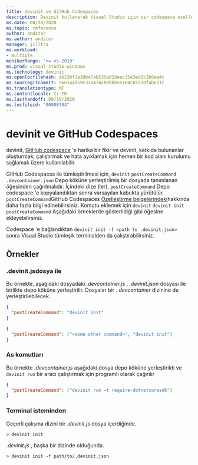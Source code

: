 ```yaml
---
title: devinit ve GitHub Codespaces
description: Devinit kullanarak Visual Studio için bir codespace özelleştirmeyi öğrenin.
ms.date: 08/28/2020
ms.topic: reference
author: andster
ms.author: andster
manager: jillfra
ms.workload:
- multiple
monikerRange: '>= vs-2019'
ms.prod: visual-studio-windows
ms.technology: devinit
ms.openlocfilehash: a622bf3a10b47ab535a02deac35e3ed2c2b8aa4c
ms.sourcegitcommit: 566144d59c376474c09bbb55164c01d70f4b621c
ms.translationtype: MT
ms.contentlocale: tr-TR
ms.lasthandoff: 09/19/2020
ms.locfileid: "90808704"
---
```

# <a name="devinit-and-github-codespaces"></a>devinit ve GitHub Codespaces

devinit, [GitHub codespace](https://github.com/features/codespaces) 'e harika bir fikir ve devinit, katkıda bulunanlar oluşturmak, çalıştırmak ve hata ayıklamak için hemen bir kod alanı kurulumu sağlamak üzere kullanılabilir.

GitHub Codespaces ile tümleştirilmesi için, `devinit` `postCreateCommand` `.devcontainer.json` Depo köküne yerleştirilmiş bir dosyada tanımlanan öğesinden çağrılmalıdır. İçindeki dize (ler), `postCreateCommand` Depo codespace 'e kopyalandıktan sonra varsayılan kabukta yürütülür. `postCreateCommand`GitHub Codespaces [Özelleştirme belgelerindeki](https://docs.GitHub.com/en/GitHub/developing-online-with-codespaces/configuring-codespaces-for-your-project)hakkında daha fazla bilgi edinebilirsiniz. Komutu eklemek için `devinit` `devinit init` `postCreateCommand` Aşağıdaki örneklerde gösterildiği gibi öğesine ekleyebilirsiniz.

Codespace 'e bağlandıktan `devinit init -f <path to .devinit.json>` sonra Visual Studio tümleşik terminalden da çalıştırabilirsiniz.

## <a name="examples"></a>Örnekler

### <a name="with-a-devinitjson-file"></a>.devinit.jsdosya ile
Bu örnekte, aşağıdaki dosyadaki _.devcontainer.js_ , _.devinit.json_ dosyası ile birlikte depo köküne yerleştirilir. Dosyalar bir _. devcontainer_ dizinine de yerleştirilebilecek.

```json
{
  "postCreateCommand": "devinit init"
}
```

```json
{
  "postCreateCommand": ["<some other command>", "devinit init"]
}
```

### <a name="as-commands"></a>As komutları
Bu örnekte _.devcontainer.js_ aşağıdaki dosya depo köküne yerleştirildi ve `devinit run` bir aracı çalıştırmak için programlı olarak çağırılır  

```json
{
  "postCreateCommand": ["devinit run –t require-dotnetcoresdk"]
}
```

### <a name="from-a-terminal-prompt"></a>Terminal isteminden

Geçerli çalışma dizini bir _.devinit.js_ dosya içerdiğinde.

```batch
> devinit init
```

_.devinit.js_ , başka bir dizinde olduğunda.

```batch
> devinit init -f path/to/.devinit.json
```
